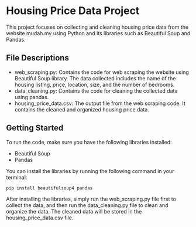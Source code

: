 # Housing Price Data Project

This project focuses on collecting and cleaning housing price data from the website mudah.my using Python and its libraries such as Beautiful Soup and Pandas.

## File Descriptions

* web_scraping.py: Contains the code for web scraping the website using Beautiful Soup library. The data collected includes the name of the housing listing, price, location, size, and the number of bedrooms.
* data_cleaning.py: Contains the code for cleaning the collected data using pandas.
* housing_price_data.csv: The output file from the web scraping code. It contains the cleaned and organized housing price data.

## Getting Started

To run the code, make sure you have the following libraries installed:

* Beautiful Soup
* Pandas

You can install the libraries by running the following command in your terminal:

```python
pip install beautifulsoup4 pandas
```

After installing the libraries, simply run the web_scraping.py file first to collect the data, and then run the data_cleaning.py file to clean and organize the data. The cleaned data will be stored in the housing_price_data.csv file.